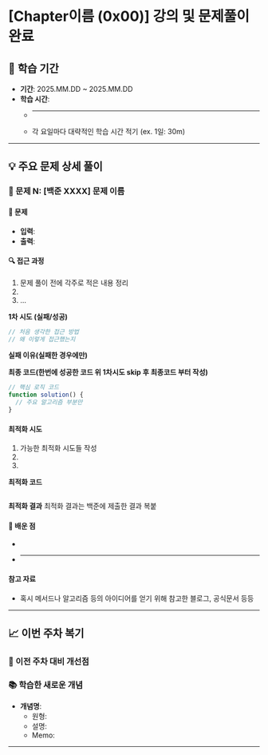 # [Chapter이름 (0x00)] 강의 및 문제풀이 완료

## 📅 학습 기간

- **기간**: 2025.MM.DD ~ 2025.MM.DD
- **학습 시간**:
  - ***
  - 각 요일마다 대략적인 학습 시간 적기 (ex. 1일: 30m)

---

## 💡 주요 문제 상세 풀이

### 📝 문제 N: [백준 XXXX] 문제 이름

#### 🎯 문제

- **입력**:
- **출력**:

#### 🔍 접근 과정

1. 문제 풀이 전에 각주로 적은 내용 정리
2.
3. ...

**1차 시도 (실패/성공)**

```javascript
// 처음 생각한 접근 방법
// 왜 이렇게 접근했는지
```

**실패 이유(실패한 경우에만)**

**최종 코드(한번에 성공한 코드 위 1차시도 skip 후 최종코드 부터 작성)**

```javascript
// 핵심 로직 코드
function solution() {
  // 주요 알고리즘 부분만
}
```

#### 최적화 시도

1. 가능한 최적화 시도들 작성
2.
3.

**최적화 코드**

```javascript

```

**최적화 결과**
최적화 결과는 백준에 제출한 결과 복붙

#### 💭 배운 점

-
- ***

#### 참고 자료

- 혹시 메서드나 알고리즘 등의 아이디어를 얻기 위해 참고한 블로그, 공식문서 등등

---

## 📈 이번 주차 복기

### 🔄 이전 주차 대비 개선점

### 📚 학습한 새로운 개념

- **개념명**:
  - 원형:
  - 설명:
  - Memo:

---

